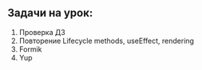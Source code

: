 ## Задачи на урок:

1. Проверка ДЗ
2. Повторение Lifecycle methods, useEffect, rendering
3. Formik
4. Yup